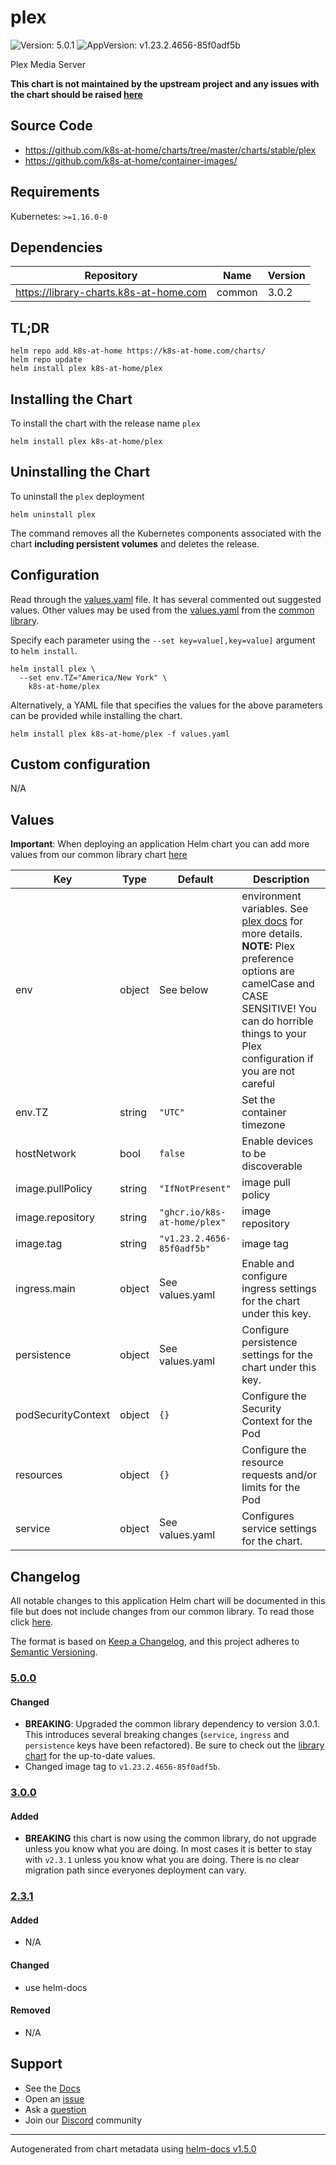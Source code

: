 # plex

![Version: 5.0.1](https://img.shields.io/badge/Version-5.0.1-informational?style=flat-square) ![AppVersion: v1.23.2.4656-85f0adf5b](https://img.shields.io/badge/AppVersion-v1.23.2.4656--85f0adf5b-informational?style=flat-square)

Plex Media Server

**This chart is not maintained by the upstream project and any issues with the chart should be raised [here](https://github.com/k8s-at-home/charts/issues/new/choose)**

## Source Code

* <https://github.com/k8s-at-home/charts/tree/master/charts/stable/plex>
* <https://github.com/k8s-at-home/container-images/>

## Requirements

Kubernetes: `>=1.16.0-0`

## Dependencies

| Repository | Name | Version |
|------------|------|---------|
| https://library-charts.k8s-at-home.com | common | 3.0.2 |

## TL;DR

```console
helm repo add k8s-at-home https://k8s-at-home.com/charts/
helm repo update
helm install plex k8s-at-home/plex
```

## Installing the Chart

To install the chart with the release name `plex`

```console
helm install plex k8s-at-home/plex
```

## Uninstalling the Chart

To uninstall the `plex` deployment

```console
helm uninstall plex
```

The command removes all the Kubernetes components associated with the chart **including persistent volumes** and deletes the release.

## Configuration

Read through the [values.yaml](./values.yaml) file. It has several commented out suggested values.
Other values may be used from the [values.yaml](https://github.com/k8s-at-home/library-charts/tree/main/charts/stable/common/values.yaml) from the [common library](https://github.com/k8s-at-home/library-charts/tree/main/charts/stable/common).

Specify each parameter using the `--set key=value[,key=value]` argument to `helm install`.

```console
helm install plex \
  --set env.TZ="America/New York" \
    k8s-at-home/plex
```

Alternatively, a YAML file that specifies the values for the above parameters can be provided while installing the chart.

```console
helm install plex k8s-at-home/plex -f values.yaml
```

## Custom configuration

N/A

## Values

**Important**: When deploying an application Helm chart you can add more values from our common library chart [here](https://github.com/k8s-at-home/library-charts/tree/main/charts/stable/common)

| Key | Type | Default | Description |
|-----|------|---------|-------------|
| env | object | See below | environment variables. See [plex docs](https://support.plex.tv/articles/201105343-advanced-hidden-server-settings/) for more details. **NOTE:** Plex preference options are camelCase and CASE SENSITIVE! You can do horrible things to your Plex configuration if you are not careful |
| env.TZ | string | `"UTC"` | Set the container timezone |
| hostNetwork | bool | `false` | Enable devices to be discoverable |
| image.pullPolicy | string | `"IfNotPresent"` | image pull policy |
| image.repository | string | `"ghcr.io/k8s-at-home/plex"` | image repository |
| image.tag | string | `"v1.23.2.4656-85f0adf5b"` | image tag |
| ingress.main | object | See values.yaml | Enable and configure ingress settings for the chart under this key. |
| persistence | object | See values.yaml | Configure persistence settings for the chart under this key. |
| podSecurityContext | object | `{}` | Configure the Security Context for the Pod |
| resources | object | `{}` | Configure the resource requests and/or limits for the Pod |
| service | object | See values.yaml | Configures service settings for the chart. |

## Changelog

All notable changes to this application Helm chart will be documented in this file but does not include changes from our common library. To read those click [here](https://github.com/k8s-at-home/library-charts/tree/main/charts/stable/common#changelog).

The format is based on [Keep a Changelog](https://keepachangelog.com/en/1.0.0/), and this project adheres to [Semantic Versioning](https://semver.org/spec/v2.0.0.html).

### [5.0.0]

#### Changed

- **BREAKING**: Upgraded the common library dependency to version 3.0.1. This introduces several breaking changes (`service`, `ingress` and `persistence` keys have been refactored).
  Be sure to check out the [library chart](https://github.com/k8s-at-home/library-charts/blob/common-3.0.1/charts/stable/common/) for the up-to-date values.
- Changed image tag to `v1.23.2.4656-85f0adf5b`.

### [3.0.0]

#### Added

- **BREAKING** this chart is now using the common library, do not upgrade unless you know what you are doing. In most cases it is better to stay with `v2.3.1` unless you know what you are doing. There is no clear migration path since everyones deployment can vary.

### [2.3.1]

#### Added

- N/A

#### Changed

- use helm-docs

#### Removed

- N/A

[5.0.0]: #500
[3.0.0]: #300
[2.3.1]: #231

## Support

- See the [Docs](https://docs.k8s-at-home.com/our-helm-charts/getting-started/)
- Open an [issue](https://github.com/k8s-at-home/charts/issues/new/choose)
- Ask a [question](https://github.com/k8s-at-home/organization/discussions)
- Join our [Discord](https://discord.gg/sTMX7Vh) community

----------------------------------------------
Autogenerated from chart metadata using [helm-docs v1.5.0](https://github.com/norwoodj/helm-docs/releases/v1.5.0)
